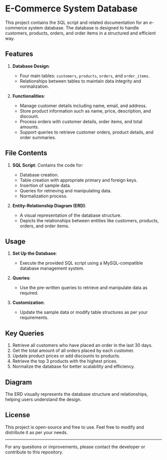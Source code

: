 
# E-Commerce System Database

This project contains the SQL script and related documentation for an e-commerce system database. The database is designed to handle customers, products, orders, and order items in a structured and efficient way.

## Features

1. **Database Design**:
   - Four main tables: `customers`, `products`, `orders`, and `order_items`.
   - Relationships between tables to maintain data integrity and normalization.

2. **Functionalities**:
   - Manage customer details including name, email, and address.
   - Store product information such as name, price, description, and discount.
   - Process orders with customer details, order items, and total amounts.
   - Support queries to retrieve customer orders, product details, and order summaries.

## File Contents

1. **SQL Script**: Contains the code for:
   - Database creation.
   - Table creation with appropriate primary and foreign keys.
   - Insertion of sample data.
   - Queries for retrieving and manipulating data.
   - Normalization process.

2. **Entity-Relationship Diagram (ERD)**:
   - A visual representation of the database structure.
   - Depicts the relationships between entities like customers, products, orders, and order items.

## Usage

1. **Set Up the Database**:
   - Execute the provided SQL script using a MySQL-compatible database management system.

2. **Queries**:
   - Use the pre-written queries to retrieve and manipulate data as required.

3. **Customization**:
   - Update the sample data or modify table structures as per your requirements.

## Key Queries

1. Retrieve all customers who have placed an order in the last 30 days.
2. Get the total amount of all orders placed by each customer.
3. Update product prices or add discounts to products.
4. Retrieve the top 3 products with the highest prices.
5. Normalize the database for better scalability and efficiency.

## Diagram

The ERD visually represents the database structure and relationships, helping users understand the design.

## License

This project is open-source and free to use. Feel free to modify and distribute it as per your needs.

---

For any questions or improvements, please contact the developer or contribute to this repository.
